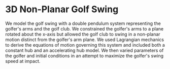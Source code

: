 # 3D Non-Planar Golf Swing

We model the golf swing with a double pendulum system representing the golfer's arms and the golf club.  We constrained the golfer's arms to a plane rotated about the x-axis but allowed the golf club to swing in a non-planar motion distinct
from the golfer's arm plane.  We used Lagrangian mechanics to derive the equations of motion governing this system and included both a constant hub and an accelerating hub model.  We then varied parameters of the golfer and initial conditions
in an attempt to maximize the golfer's swing speed at impact.
